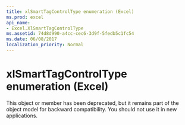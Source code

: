 ```yaml
---
title: xlSmartTagControlType enumeration (Excel)
ms.prod: excel
api_name:
- Excel.XlSmartTagControlType
ms.assetid: 74d8d990-a4cc-cec6-3d9f-5fedb5c1fc54
ms.date: 06/08/2017
localization_priority: Normal
---
```



# xlSmartTagControlType enumeration (Excel)

This object or member has been deprecated, but it remains part of the object model for backward compatibility. You should not use it in new applications.


